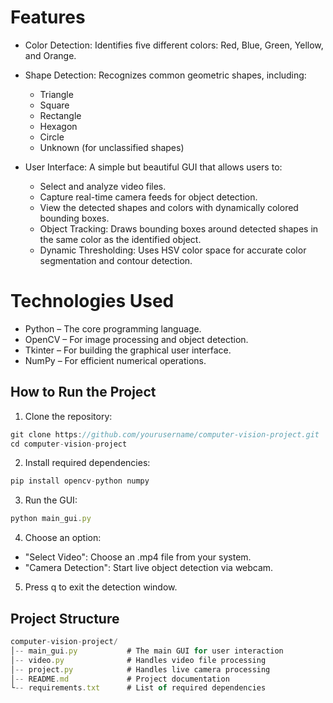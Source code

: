 # Features

* Color Detection: Identifies five different colors: Red, Blue, Green, Yellow, and Orange.

* Shape Detection: Recognizes common geometric shapes, including:
   * Triangle
    * Square
    * Rectangle
    * Hexagon
    * Circle
    * Unknown (for unclassified shapes)
* User Interface: A simple but beautiful GUI that allows users to:
   * Select and analyze video files.
   * Capture real-time camera feeds for object detection.
    * View the detected shapes and colors with dynamically colored bounding boxes.
    * Object Tracking: Draws bounding boxes around detected shapes in the same color as the identified object.
    * Dynamic Thresholding: Uses HSV color space for accurate color segmentation and contour detection.

# Technologies Used

* Python – The core programming language.
* OpenCV – For image processing and object detection.
* Tkinter – For building the graphical user interface.
* NumPy – For efficient numerical operations.

## How to Run the Project

1.  Clone the repository:

```javascript
git clone https://github.com/yourusername/computer-vision-project.git
cd computer-vision-project

```

2.  Install required dependencies:

```javascript
pip install opencv-python numpy

```

3.  Run the GUI:

```javascript
python main_gui.py
```

4.  Choose an option:

* "Select Video": Choose an .mp4 file from your system.
* "Camera Detection": Start live object detection via webcam.


5.  Press q to exit the detection window.

## Project Structure

```javascript
computer-vision-project/
│-- main_gui.py           # The main GUI for user interaction
│-- video.py              # Handles video file processing
│-- project.py            # Handles live camera processing
│-- README.md             # Project documentation
└-- requirements.txt      # List of required dependencies
```
